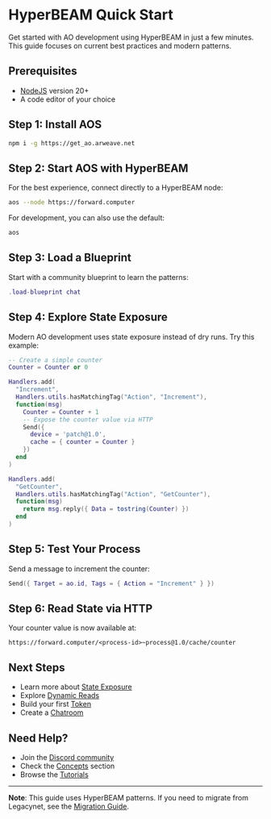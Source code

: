# HyperBEAM Quick Start

Get started with AO development using HyperBEAM in just a few minutes. This guide focuses on current best practices and modern patterns.

## Prerequisites

- [NodeJS](https://nodejs.org) version 20+
- A code editor of your choice

## Step 1: Install AOS

```sh
npm i -g https://get_ao.arweave.net
```

## Step 2: Start AOS with HyperBEAM

For the best experience, connect directly to a HyperBEAM node:

```sh
aos --node https://forward.computer
```

For development, you can also use the default:

```sh
aos
```

## Step 3: Load a Blueprint

Start with a community blueprint to learn the patterns:

```lua
.load-blueprint chat
```

## Step 4: Explore State Exposure

Modern AO development uses state exposure instead of dry runs. Try this example:

```lua
-- Create a simple counter
Counter = Counter or 0

Handlers.add(
  "Increment",
  Handlers.utils.hasMatchingTag("Action", "Increment"),
  function(msg)
    Counter = Counter + 1
    -- Expose the counter value via HTTP
    Send({
      device = 'patch@1.0',
      cache = { counter = Counter }
    })
  end
)

Handlers.add(
  "GetCounter",
  Handlers.utils.hasMatchingTag("Action", "GetCounter"),
  function(msg)
    return msg.reply({ Data = tostring(Counter) })
  end
)
```

## Step 5: Test Your Process

Send a message to increment the counter:

```lua
Send({ Target = ao.id, Tags = { Action = "Increment" } })
```

## Step 6: Read State via HTTP

Your counter value is now available at:

```
https://forward.computer/<process-id>~process@1.0/cache/counter
```

## Next Steps

- Learn more about [State Exposure](../migrating-to-hyperbeam/state-exposure.md)
- Explore [Dynamic Reads](../migrating-to-hyperbeam/dynamic-reads.md)
- Build your first [Token](../tutorials/begin/token.md)
- Create a [Chatroom](../tutorials/begin/chatroom.md)

## Need Help?

- Join the [Discord community](https://discord.gg/qWgGxJKwNJ)
- Check the [Concepts](../concepts/index.md) section
- Browse the [Tutorials](../tutorials/index.md)

---

**Note**: This guide uses HyperBEAM patterns. If you need to migrate from Legacynet, see the [Migration Guide](../migrating-to-hyperbeam/why-migrate.md).
